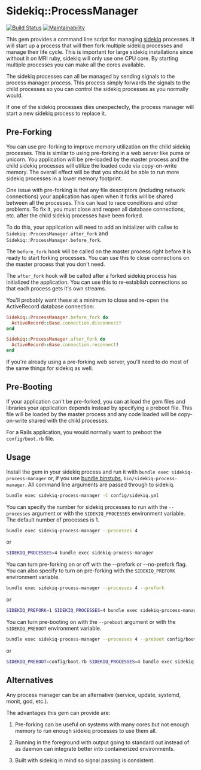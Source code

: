 # Sidekiq::ProcessManager

[![Build Status](https://travis-ci.com/bdurand/sidekiq-process_manager.svg?branch=master)](https://travis-ci.com/bdurand/sidekiq-process_manager)
[![Maintainability](https://api.codeclimate.com/v1/badges/ed89164d480af0e1442e/maintainability)](https://codeclimate.com/github/bdurand/sidekiq-process_manager/maintainability)

This gem provides a command line script for managing [sidekiq](https://github.com/mperham/sidekiq) processes. It will start up a process that will then fork multiple sidekiq processes and manage their life cycle. This is important for large sidekiq installations since without it on MRI ruby, sidekiq will only use one CPU core. By starting multiple processes you can make all the cores available.

The sidekiq processes can all be managed by sending signals to the process manager process. This process simply forwards the signals to the child processes so you can control the sidekiq processes as you normally would.

If one of the sidekiq processes dies unexpectedly, the process manager will start a new sidekiq process to replace it.

## Pre-Forking

You can use pre-forking to improve memory utilization on the child sidekiq processes. This is similar to using pre-forking in a web server like puma or unicorn. You application will be pre-loaded by the master process and the child sidekiq processes will utilize the loaded code via copy-on-write memory. The overall effect will be that you should be able to run more sidekiq processes in a lower memory footprint.

One issue with pre-forking is that any file descriptors (including network connections) your application has open when it forks will be shared between all the processes. This can lead to race conditions and other problems. To fix it, you must close and reopen all database connections, etc. after the child sidekiq processes have been forked.

To do this, your application will need to add an initializer with callse to `Sidekiq::ProcessManager.after_fork` and `Sidekiq::ProcessManager.before_fork`.

The `before_fork` hook will be called on the master process right before it is ready to start forking processes. You can use this to close connections on the master process that you don't need.

The `after_fork` hook will be called after a forked sidekiq process has initialized the application. You can use this to re-establish connections so that each process gets it's own streams.

You'll probably want these at a minimum to close and re-open the ActiveRecord database connection:

```ruby
Sidekiq::ProcessManager.before_fork do
  ActiveRecord::Base.connection.disconnect!
end

Sidekiq::ProcessManager.after_fork do
  ActiveRecord::Base.connection.reconnect!
end
```

If you're already using a pre-forking web server, you'll need to do most of the same things for sidekiq as well.

## Pre-Booting

If your application can't be pre-forked, you can at load the gem files and libraries your application depends instead by specifying a preboot file. This file will be loaded by the master process and any code loaded will be copy-on-write shared with the child processes.

For a Rails application, you would normally want to preboot the `config/boot.rb` file.

## Usage

Install the gem in your sidekiq process and run it with `bundle exec sidekiq-process-manager` or, if you use [bundle binstubs](https://bundler.io/man/bundle-binstubs.1.html), `bin/sidekiq-process-manager`. All command line arguments are passed through to sidekiq.

```bash
bundle exec sidekiq-process-manager -C config/sidekiq.yml
```

You can specify the number for sidekiq processes to run with the `--processes` argument or with the `SIDEKIQ_PROCESSES` environment variable. The default number of processes is 1.

```bash
bundle exec sidekiq-process-manager --processes 4
```

or

```bash
SIDEKIQ_PROCESSES=4 bundle exec sidekiq-process-manager
```

You can turn pre-forking on or off with the --prefork or --no-prefork flag. You can also specify to turn on pre-forking with the `SIDEKIQ_PREFORK` environment variable.

```bash
bundle exec sidekiq-process-manager --processes 4 --prefork
```

or

```bash
SIDEKIQ_PREFORK=1 SIDEKIQ_PROCESSES=4 bundle exec sidekiq-process-manager
```

You can turn pre-booting on with the `--preboot` argument or with the `SIDEKIQ_PREBOOT` environment variable.
```bash
bundle exec sidekiq-process-manager --processes 4 --preboot config/boot.rb
```

or

```bash
SIDEKIQ_PREBOOT=config/boot.rb SIDEKIQ_PROCESSES=4 bundle exec sidekiq-process-manager
```

## Alternatives

Any process manager can be an alternative (service, update, systemd, monit, god, etc.).

The advantages this gem can provide are:

1. Pre-forking can be useful on systems with many cores but not enough memory to run enough sidekiq processes to use them all.

2. Running in the foreground with output going to standard out instead of as daemon can integrate better into containerized environments.

3. Built with sidekiq in mind so signal passing is consistent.
